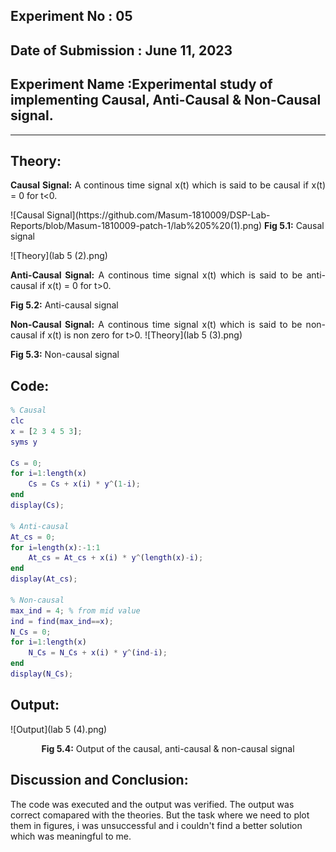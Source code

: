 ## Experiment No : 05

## Date of Submission : June 11, 2023

## Experiment Name :Experimental study of implementing Causal, Anti-Causal & Non-Causal signal.

---

## Theory:
<p style="text-align: justify">
  <strong>Causal Signal:</strong> A continous time signal x(t) which is said to be causal if x(t) = 0 for t<0.
</p>
![Causal Signal](https://github.com/Masum-1810009/DSP-Lab-Reports/blob/Masum-1810009-patch-1/lab%205%20(1).png)
<strong>Fig 5.1:</strong> Causal signal  
  
![Theory](lab 5 (2).png)  

<p style="text-align: justify">
  <strong>Anti-Causal Signal:</strong> A continous time signal x(t) which is said to be anti-causal if x(t) = 0 for t>0.
  
  <p>
  <strong>Fig 5.2:</strong> Anti-causal signal
  </p>
</p>
<p style="text-align: justify">
  <strong>Non-Causal Signal:</strong> A continous time signal x(t) which is said to be non-causal if x(t) is non zero for t>0.
  ![Theory](lab 5 (3).png)
  <p>
  <strong>Fig 5.3:</strong> Non-causal signal
  </p>
</p>

## Code:

```matlab
% Causal 
clc
x = [2 3 4 5 3];
syms y

Cs = 0;
for i=1:length(x)
    Cs = Cs + x(i) * y^(1-i);
end
display(Cs);

% Anti-causal
At_cs = 0;
for i=length(x):-1:1
    At_cs = At_cs + x(i) * y^(length(x)-i);
end
display(At_cs);

% Non-causal
max_ind = 4; % from mid value
ind = find(max_ind==x);
N_Cs = 0;
for i=1:length(x)
    N_Cs = N_Cs + x(i) * y^(ind-i);
end
display(N_Cs);
```

## Output:
![Output](lab 5 (4).png)
<p style = "text-align: center">
  <strong>Fig 5.4:</strong> Output of the causal, anti-causal & non-causal signal
</p>



## Discussion and Conclusion:

<p style="text-align: justify">

The code was executed and the output was verified. The output was correct comapared with the theories. But the task where we need to plot them in figures, i was unsuccessful and i couldn't find a better solution which was meaningful to me.

</p>

